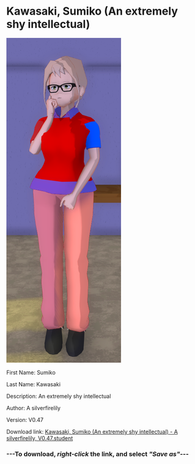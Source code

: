 # Kawasaki, Sumiko (An extremely shy intellectual)

<img src="https://raw.githubusercontent.com/Arbiter1223/Daigaku-Gurashi-Custom-Students/master/Students/Files/Kawasaki%2C%20Sumiko%20(An%20extremely%20shy%20intellectual).png" title="Kawasaki, Sumiko (An extremely shy intellectual) - A silverfirelily, V0.47">

First Name: Sumiko

Last Name: Kawasaki

Description: An extremely shy intellectual

Author: A silverfirelily

Version: V0.47

Download link: <a href="https://raw.githubusercontent.com/Arbiter1223/Daigaku-Gurashi-Custom-Students/master/Students/Files/Kawasaki%2C%20Sumiko%20(An%20extremely%20shy%20intellectual)%20-%20A%20silverfirelily%2C%20V0.47.student">Kawasaki, Sumiko (An extremely shy intellectual) - A silverfirelily, V0.47.student</a>

### ---**To download, _right-click_ the link, and select _"Save as"_**---
